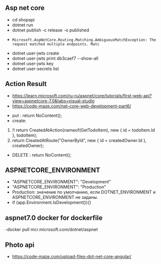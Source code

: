 ## Asp net core
- cd shopapi
- dotnet run 
- dotnet publish -c release -o published
- 
      Microsoft.AspNetCore.Routing.Matching.AmbiguousMatchException: The request matched multiple endpoints. Matc
- dotnet  user-jwts create
- dotnet  user-jwts print db3caef7 --show-all
- dotnet  user-jwts key
- dotnet user-secrets list 

## Action Result
 * https://learn.microsoft.com/ru-ru/aspnet/core/tutorials/first-web-api?view=aspnetcore-7.0&tabs=visual-studio
 * https://code-maze.com/net-core-web-development-part6/
 - put : return NoContent();
 - create:
  1. !!  return CreatedAtAction(nameof(GetTodoItem), new { id = todoItem.Id }, todoItem);
  2.  return CreatedAtRoute("OwnerById", new { id = createdOwner.Id }, createdOwner);
  - DELETE :  return NoContent();
   
## ASPNETCORE_ENVIRONMENT
  - "ASPNETCORE_ENVIRONMENT": "Development" 
  - "ASPNETCORE_ENVIRONMENT": "Production"
  - Production: значение по умолчанию, если DOTNET_ENVIRONMENT и ASPNETCORE_ENVIRONMENT не заданы.
  - if (app.Environment.IsDevelopment()){}
## aspnet7.0 docker for  dockerfile
  -docker pull mcr.microsoft.com/dotnet/aspnet

##   Photo api

- https://code-maze.com/upload-files-dot-net-core-angular/